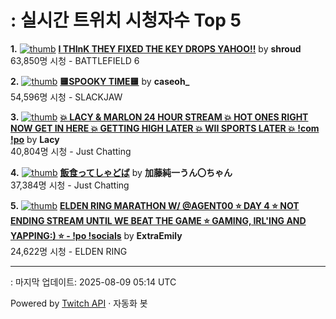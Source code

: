 # : 실시간 트위치 시청자수 Top 5

**1.** [![thumb](https://static-cdn.jtvnw.net/previews-ttv/live_user_shroud-320x180.jpg)](https://twitch.tv/shroud)
**[I THInK THEY FIXED THE KEY DROPS YAHOO!!](https://twitch.tv/shroud)** by **shroud**<br>63,850명 시청  - BATTLEFIELD 6

**2.** [![thumb](https://static-cdn.jtvnw.net/previews-ttv/live_user_caseoh_-320x180.jpg)](https://twitch.tv/caseoh_)
**[🟨SPOOKY TIME🟨](https://twitch.tv/caseoh_)** by **caseoh_**<br>54,596명 시청  - SLACKJAW

**3.** [![thumb](https://static-cdn.jtvnw.net/previews-ttv/live_user_lacy-320x180.jpg)](https://twitch.tv/Lacy)
**[💥 LACY & MARLON 24 HOUR STREAM 💥 HOT ONES RIGHT NOW GET IN HERE 💥 GETTING HIGH LATER 💥 WII SPORTS LATER 💥 !com !po](https://twitch.tv/Lacy)** by **Lacy**<br>40,804명 시청  - Just Chatting

**4.** [![thumb](https://static-cdn.jtvnw.net/previews-ttv/live_user_kato_junichi0817-320x180.jpg)](https://twitch.tv/加藤純一うん〇ちゃん)
**[飯食ってしゃどば](https://twitch.tv/加藤純一うん〇ちゃん)** by **加藤純一うん〇ちゃん**<br>37,384명 시청  - Just Chatting

**5.** [![thumb](https://static-cdn.jtvnw.net/previews-ttv/live_user_extraemily-320x180.jpg)](https://twitch.tv/ExtraEmily)
**[ELDEN RING MARATHON W/ @AGENT00 ⭐ DAY 4 ⭐ NOT ENDING STREAM UNTIL WE BEAT THE GAME ⭐ GAMING, IRL'ING AND YAPPING:) ⭐ - !po !socials](https://twitch.tv/ExtraEmily)** by **ExtraEmily**<br>24,622명 시청  - ELDEN RING


---
: 마지막 업데이트: 2025-08-09 05:14 UTC

Powered by [Twitch API](https://dev.twitch.tv/docs/api/reference) · 자동화 봇